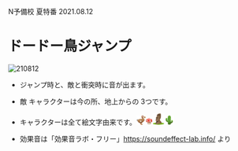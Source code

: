N予備校 夏特番 2021.08.12
# ドードー鳥ジャンプ
![210812](https://user-images.githubusercontent.com/67646107/129095383-7053211b-8f0e-4406-81b0-6338e8d755e4.png)
- ジャンプ時と、敵と衝突時に音が出ます。

- 敵 キャラクターは今の所、地上からの 3つです。
- キャラクターは全て絵文字由来です。<img src=image/tori.png alt="ドードーどり" width= 4%/><img src=image/kinoko.png alt="きのこ" width= 3%/><img src=image/moai.png alt="モアイ" width= 5%/><img src=image/saboten.png alt="サボテン" width= 4%/>
- 効果音は「効果音ラボ・フリー」https://soundeffect-lab.info/ より
